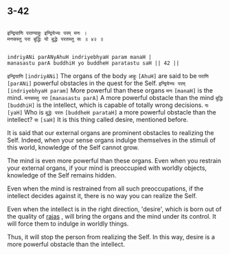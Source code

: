 ## 3-42


```shloka-sa

इन्द्रियाणि पराण्याहुः इन्द्रियेभ्यः परम् मनः ।
मनसस्तु परा बुद्धिः यो बुद्धेः परतस्तु सः ॥ ४२ ॥

```
```shloka-sa-hk

indriyANi parANyAhuH indriyebhyaH param manaH |
manasastu parA buddhiH yo buddheH paratastu saH || 42 ||

```
`इन्द्रियाणि` `[indriyANi]` The organs of the body `आहुः` `[AhuH]` are said to be `पराणि` `[parANi]` powerful obstacles in the quest for the Self. `इन्द्रियेभ्यः परम्` `[indriyebhyaH param]` More powerful than these organs `मनः` `[manaH]` is the mind. `मनसस्तु परा` `[manasastu parA]` A more powerful obstacle than the mind `बुद्धिः` `[buddhiH]` is the intellect, which is capable of totally wrong decisions. `यः` `[yaH]` Who is `बुद्धेः परतः` `[buddheH parataH]` a more powerful obstacle than the intellect? `सः` `[saH]` It is this thing called desire, mentioned before.

It is said that our external organs are prominent obstacles to realizing the Self. Indeed, when your sense organs indulge themselves in the stimuli of this world, knowledge of the Self cannot grow. 

The mind is even more powerful than these organs. Even when you restrain your external organs, if your mind is preoccupied with worldly objects, knowledge of the Self remains hidden. 

Even when the mind is restrained from all such preoccupations, if the intellect decides against it, there is no way you can realize the Self.

Even when the intellect is in the right direction, 'desire', which is born out of the quality of 
[rajas](2-45_to_2-46.md#satva_rajas_tamas)
, will bring the organs and the mind under its control. It will force them to indulge in worldly things. 

Thus, it will stop the person from realizing the Self. In this way, desire is a more powerful obstacle than the intellect.


